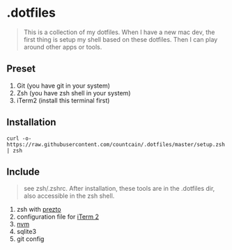 # .dotfiles

> This is a collection of my dotfiles. When I have a new mac dev, the first thing is setup my shell based on these dotfiles. Then I can play around other apps or tools.

## Preset

1. Git (you have git in your system)
2. Zsh (you have zsh shell in your system)
3. iTerm2 (install this terminal first)

## Installation

```shell
curl -o- https://raw.githubusercontent.com/countcain/.dotfiles/master/setup.zsh | zsh
```

## Include

> see zsh/.zshrc. After installation, these tools are in the .dotfiles dir, also accessible in the zsh shell. 

1. zsh with [prezto](https://github.com/countcain/prezto)
2. configuration file for [iTerm 2](https://github.com/countcain/Cain/wiki/iTerm-2)
3. [nvm](https://github.com/creationix/nvm)
4. sqlite3
5. git config
